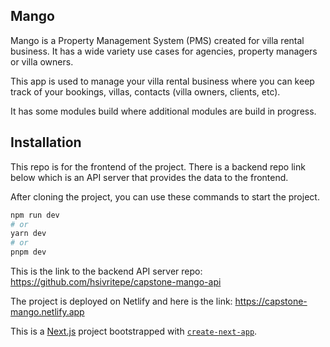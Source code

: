 ## Mango
Mango is a Property Management System (PMS) created for villa rental business. It has a wide variety use cases for agencies, property managers or villa owners.

This app is used to manage your villa rental business where you can keep track of your bookings, villas, contacts (villa owners, clients, etc).

It has some modules build where additional modules are build in progress.


## Installation

This repo is for the frontend of the project. There is a backend repo link below which is an API server that provides the data to the frontend.

After cloning the project, you can use these commands to start the project.

```bash
npm run dev
# or
yarn dev
# or
pnpm dev
```

This is the link to the backend API server repo: https://github.com/hsivritepe/capstone-mango-api

The project is deployed on Netlify and here is the link: https://capstone-mango.netlify.app

This is a [Next.js](https://nextjs.org/) project bootstrapped with [`create-next-app`](https://github.com/vercel/next.js/tree/canary/packages/create-next-app).

